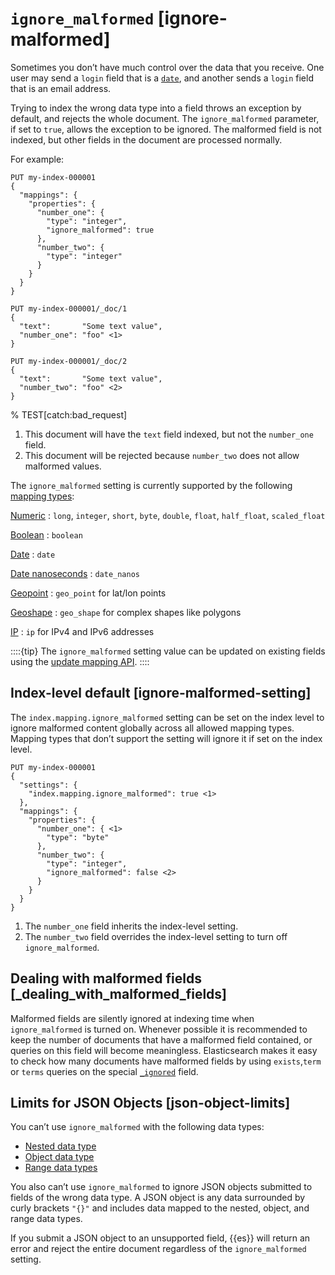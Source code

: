 # `ignore_malformed` [ignore-malformed]

Sometimes you don’t have much control over the data that you receive. One user may send a `login` field that is a [`date`](date.md), and another sends a `login` field that is an email address.

Trying to index the wrong data type into a field throws an exception by default, and rejects the whole document. The `ignore_malformed` parameter, if set to `true`, allows the exception to be ignored. The malformed field is not indexed, but other fields in the document are processed normally.

For example:

```console
PUT my-index-000001
{
  "mappings": {
    "properties": {
      "number_one": {
        "type": "integer",
        "ignore_malformed": true
      },
      "number_two": {
        "type": "integer"
      }
    }
  }
}

PUT my-index-000001/_doc/1
{
  "text":       "Some text value",
  "number_one": "foo" <1>
}

PUT my-index-000001/_doc/2
{
  "text":       "Some text value",
  "number_two": "foo" <2>
}
```

%  TEST[catch:bad_request]

1. This document will have the `text` field indexed, but not the `number_one` field.
2. This document will be rejected because `number_two` does not allow malformed values.


The `ignore_malformed` setting is currently supported by the following [mapping types](mapping-types.md):

[Numeric](number.md)
:   `long`, `integer`, `short`, `byte`, `double`, `float`, `half_float`, `scaled_float`

[Boolean](boolean.md)
:   `boolean`

[Date](date.md)
:   `date`

[Date nanoseconds](date_nanos.md)
:   `date_nanos`

[Geopoint](geo-point.md)
:   `geo_point` for lat/lon points

[Geoshape](geo-shape.md)
:   `geo_shape` for complex shapes like polygons

[IP](ip.md)
:   `ip` for IPv4 and IPv6 addresses

::::{tip} 
The `ignore_malformed` setting value can be updated on existing fields using the [update mapping API](indices-put-mapping.md).
::::


## Index-level default [ignore-malformed-setting]

The `index.mapping.ignore_malformed` setting can be set on the index level to ignore malformed content globally across all allowed mapping types. Mapping types that don’t support the setting will ignore it if set on the index level.

```console
PUT my-index-000001
{
  "settings": {
    "index.mapping.ignore_malformed": true <1>
  },
  "mappings": {
    "properties": {
      "number_one": { <1>
        "type": "byte"
      },
      "number_two": {
        "type": "integer",
        "ignore_malformed": false <2>
      }
    }
  }
}
```

1. The `number_one` field inherits the index-level setting.
2. The `number_two` field overrides the index-level setting to turn off `ignore_malformed`.



## Dealing with malformed fields [_dealing_with_malformed_fields]

Malformed fields are silently ignored at indexing time when `ignore_malformed` is turned on. Whenever possible it is recommended to keep the number of documents that have a malformed field contained, or queries on this field will become meaningless. Elasticsearch makes it easy to check how many documents have malformed fields by using `exists`,`term` or `terms` queries on the special [`_ignored`](mapping-ignored-field.md) field.


## Limits for JSON Objects [json-object-limits]

You can’t use `ignore_malformed` with the following data types:

* [Nested data type](nested.md)
* [Object data type](object.md)
* [Range data types](range.md)

You also can’t use `ignore_malformed` to ignore JSON objects submitted to fields of the wrong data type. A JSON object is any data surrounded by curly brackets `"{}"` and includes data mapped to the nested, object, and range data types.

If you submit a JSON object to an unsupported field, {{es}} will return an error and reject the entire document regardless of the `ignore_malformed` setting.


